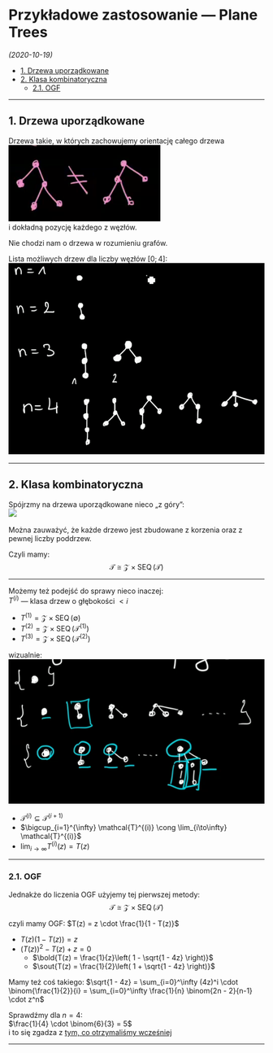 # Przykładowe zastosowanie — Plane Trees

*(2020-10-19)*

- [1. Drzewa uporządkowane](#1-drzewa-uporządkowane)
- [2. Klasa kombinatoryczna](#2-klasa-kombinatoryczna)
    - [2.1. OGF](#21-ogf)

---

## 1. Drzewa uporządkowane

Drzewa takie, w których zachowujemy orientację całego drzewa\
![](plane-trees-orientacja.png)\
i dokładną pozycję każdego z węzłów.

Nie chodzi nam o drzewa w rozumieniu grafów.

Lista możliwych drzew dla liczby węzłów $[0;4]$:\
![](plane-trees-lista.png)


---

## 2. Klasa kombinatoryczna

Spójrzmy na drzewa uporządkowane nieco „z góry”:\
![](plane-trees-z-góry.png)

Można zauważyć, że każde drzewo jest zbudowane z korzenia oraz z pewnej liczby poddrzew.

Czyli mamy:
$$
\mathcal{T} \cong \mathcal{Z} \times \operatorname{SEQ}(\mathcal{T})
$$

---

Możemy też podejść do sprawy nieco inaczej:\
$T^{(i)}$ — klasa drzew o głębokości $<i$
- $T^{(1)} = \mathcal{Z} \times \operatorname{SEQ}(\emptyset)$
- $T^{(2)} = \mathcal{Z} \times \operatorname{SEQ}(\mathcal{T}^{(1)})$
- $T^{(3)} = \mathcal{Z} \times \operatorname{SEQ}(\mathcal{T}^{(2)})$

wizualnie:\
![](plane-trees-klasy.png)

- $\mathcal{T}^{(i)} \subseteq \mathcal{T}^{(i+1)}$
- $\bigcup_{i=1}^{\infty} \mathcal{T}^{(i)} \cong \lim_{i\to\infty} \mathcal{T}^{(i)}$
- $\lim_{i\to \infty} T^{(i)}(z) = T(z)$

---

### 2.1. OGF

Jednakże do liczenia OGF użyjemy tej pierwszej metody:
$$
\mathcal{T} \cong \mathcal{Z} \times \operatorname{SEQ}(\mathcal{T})
$$

czyli mamy OGF: $T(z) = z \cdot \frac{1}{1 - T(z)}$
- $T(z)(1-T(z)) = z$
- $(T(z))^2 - T(z) + z = 0$
    - $\bold{T(z) = \frac{1}{z}\left( 1 - \sqrt{1 - 4z} \right)}$
    - $\sout{T(z) = \frac{1}{2}\left( 1 + \sqrt{1 - 4z} \right)}$


Mamy też coś takiego: $\sqrt{1 - 4z} = \sum_{i=0}^\infty (4z)^i \cdot \binom{\frac{1}{2}}{i} = \sum_{i=0}^\infty \frac{1}{n} \binom{2n - 2}{n-1} \cdot z^n$

Sprawdźmy dla $n=4$:\
$\frac{1}{4} \cdot \binom{6}{3} = 5$\
i to się zgadza z [tym, co otrzymaliśmy wcześniej](#drzewa-uporządkowane)

---
